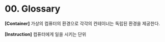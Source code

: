 # 00. Glossary

<show-structure for="procedure" />

<procedure title="Basic" style="choices">
<step id="container">
<p><b>[Container]</b> 가상의 컴퓨터의 환경으로 각각의 컨테이너는 독립된 환경을 제공한다.</p>
</step>
<step id="instruction">
<p><b>[Instruction]</b> 컴퓨터에게 일을 시키는 단위</p>
</step>
</procedure>